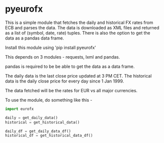 pyeurofx
=============

This is a simple module that fetches the daily and historical FX rates from ECB and parses the data.
The data is downloaded as XML files and returned as a list of (symbol, date, rate) tuples.
There is also the option to get the data as a pandas data frame.

Install this module using 'pip install pyeurofx'

This depends on 3 modules - requests, lxml and pandas.

pandas is required to be be able to get the data as a data frame.

The daily data is the last close price updated at 3 PM CET. The historical data is the daily close
price for every day since 1 Jan 1999.

The data fetched will be the rates for EUR vs all major currencies.

To use the module, do something like this - 

```python
import eurofx

daily = get_daily_data()
historical = get_historical_data()

daily_df = get_daily_data_df()
historical_df = get_historical_data_df()

```
